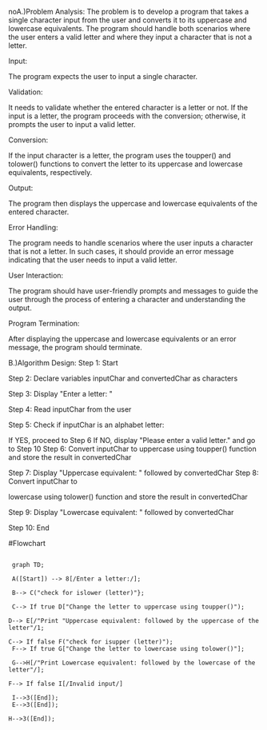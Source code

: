 noA.)Problem Analysis: The problem is to develop a program that takes a single character input from the user and converts it to its uppercase and lowercase equivalents. The program should handle both scenarios where the user enters a valid letter and where they input a character that is not a letter.

Input:

The program expects the user to input a single character.

Validation:

It needs to validate whether the entered character is a letter or not. If the input is a letter, the program proceeds with the conversion; otherwise, it prompts the user to input a valid letter.

Conversion:

If the input character is a letter, the program uses the toupper() and tolower() functions to convert the letter to its uppercase and lowercase equivalents, respectively.

Output:

The program then displays the uppercase and lowercase equivalents of the entered character.

Error Handling:

The program needs to handle scenarios where the user inputs a character that is not a letter. In such cases, it should provide an error message indicating that the user needs to input a valid letter.

User Interaction:

The program should have user-friendly prompts and messages to guide the user through the process of entering a character and understanding the output.

Program Termination:

After displaying the uppercase and lowercase equivalents or an error message, the program should terminate.

B.)Algorithm Design:
Step 1: Start

Step 2: Declare variables inputChar and convertedChar as characters

Step 3: Display "Enter a letter: "

Step 4: Read inputChar from the user

Step 5: Check if inputChar is an alphabet letter:

If YES, proceed to Step 6
If NO, display "Please enter a valid letter." and go to Step 10
Step 6: Convert inputChar to uppercase using toupper() function and store the result in convertedChar

Step 7: Display "Uppercase equivalent: " followed by convertedChar Step 8: Convert inputChar to

lowercase using tolower() function and store the result in convertedChar

Step 9: Display "Lowercase equivalent: " followed by convertedChar

Step 10: End

#Flowchart
```mermaid

 graph TD;

 A([Start]) --> 8[/Enter a letter:/];

 B--> C("check for islower (letter)"};

 C--> If true D["Change the letter to uppercase using toupper()");

D--> E[/"Print "Uppercase equivalent: followed by the uppercase of the letter"/1;

C--> If false F("check for isupper (letter)");
 F--> If true G["Change the letter to lowercase using tolower()"];

 G-->H[/"Print Lowercase equivalent: followed by the lowercase of the letter"/];

F--> If false I[/Invalid input/]

 I-->3([End]);
 E-->3([End]);

H-->3([End]);
```
